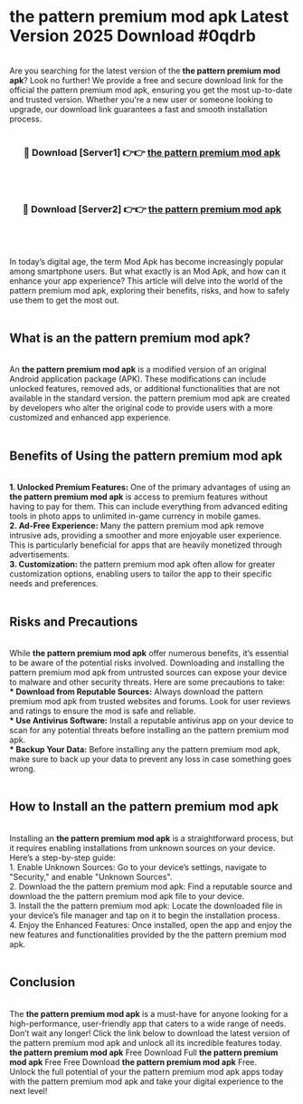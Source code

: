 # the pattern premium mod apk Latest Version 2025 Download #0qdrb<br>
<br>
Are you searching for the latest version of the <strong>the pattern premium mod apk</strong>? Look no further! We provide a free and secure download link for the official the pattern premium mod apk, ensuring you get the most up-to-date and trusted version. Whether you're a new user or someone looking to upgrade, our download link guarantees a fast and smooth installation process.
<br>
<br>
<div align="center">
<h3>🔴 Download [Server1] 👉👉 <a href="https://modyolo.store/the_pattern_premium_mod_apk">the pattern premium mod apk</a></h3><br>
<br>
<h3>🔴 Download [Server2] 👉👉 <a href="https://modyolo.store/=the_pattern_premium_mod_apk">the pattern premium mod apk</a></h3><br>
</div>
<br>
<br>
In today’s digital age, the term Mod Apk has become increasingly popular among smartphone users. But what exactly is an Mod Apk, and how can it enhance your app experience? This article will delve into the world of the pattern premium mod apk, exploring their benefits, risks, and how to safely use them to get the most out.
<br>
<br>
<h2>What is an the pattern premium mod apk?</h2>
<br>
An <strong>the pattern premium mod apk</strong> is a modified version of an original Android application package (APK). These modifications can include unlocked features, removed ads, or additional functionalities that are not available in the standard version. the pattern premium mod apk are created by developers who alter the original code to provide users with a more customized and enhanced app experience.
<br>
<br>
<h2>Benefits of Using the pattern premium mod apk</h2>
<br>
<strong> 1. Unlocked Premium Features:</strong> One of the primary advantages of using an <strong>the pattern premium mod apk</strong> is access to premium features without having to pay for them. This can include everything from advanced editing tools in photo apps to unlimited in-game currency in mobile games.
<br>
<strong> 2. Ad-Free Experience:</strong> Many the pattern premium mod apk remove intrusive ads, providing a smoother and more enjoyable user experience. This is particularly beneficial for apps that are heavily monetized through advertisements.
<br>
<strong> 3. Customization:</strong> the pattern premium mod apk often allow for greater customization options, enabling users to tailor the app to their specific needs and preferences.
<br>
<br>
<h2>Risks and Precautions</h2>
<br>
While <strong>the pattern premium mod apk</strong> offer numerous benefits, it’s essential to be aware of the potential risks involved. Downloading and installing the pattern premium mod apk from untrusted sources can expose your device to malware and other security threats. Here are some precautions to take:
<br>
<strong> * Download from Reputable Sources:</strong> Always download the pattern premium mod apk from trusted websites and forums. Look for user reviews and ratings to ensure the mod is safe and reliable.
<br>
<strong> * Use Antivirus Software:</strong> Install a reputable antivirus app on your device to scan for any potential threats before installing an the pattern premium mod apk.
<br>
<strong> * Backup Your Data:</strong> Before installing any the pattern premium mod apk, make sure to back up your data to prevent any loss in case something goes wrong.
<br>
<br>
<h2>How to Install an the pattern premium mod apk</h2>
<br>
Installing an <strong>the pattern premium mod apk</strong> is a straightforward process, but it requires enabling installations from unknown sources on your device. Here’s a step-by-step guide:
<br>
 1. Enable Unknown Sources: Go to your device’s settings, navigate to "Security," and enable "Unknown Sources".
<br>
 2. Download the the pattern premium mod apk: Find a reputable source and download the the pattern premium mod apk file to your device.
<br>
 3. Install the the pattern premium mod apk: Locate the downloaded file in your device’s file manager and tap on it to begin the installation process.
<br>
 4. Enjoy the Enhanced Features: Once installed, open the app and enjoy the new features and functionalities provided by the the pattern premium mod apk.
<br>
<br>
<h2><strong>Conclusion</strong></h2>
<br>
The <strong>the pattern premium mod apk</strong> is a must-have for anyone looking for a high-performance, user-friendly app that caters to a wide range of needs. Don’t wait any longer! Click the link below to download the latest version of the pattern premium mod apk and unlock all its incredible features today.
<br>
<strong>the pattern premium mod apk</strong> Free Download Full <strong>the pattern premium mod apk</strong> Free Free Download <strong>the pattern premium mod apk</strong> Free.
<br>
Unlock the full potential of your the pattern premium mod apk apps today with the pattern premium mod apk and take your digital experience to the next level!

